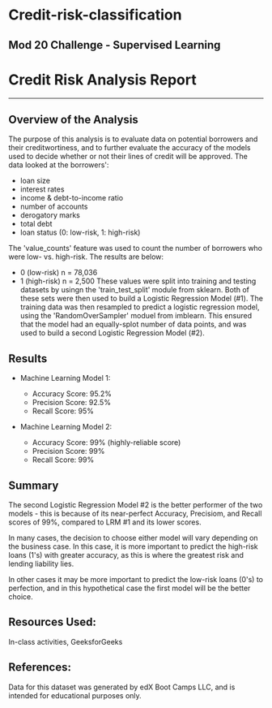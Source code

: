 # Credit-risk-classification
Mod 20 Challenge - Supervised Learning
----


# Credit Risk Analysis Report
---

## Overview of the Analysis
The purpose of this analysis is to evaluate data on potential borrowers and their creditwortiness, and to further evaluate the accuracy of the models used to decide whether or not their lines of credit will be approved. The data looked at the borrowers': 
* loan size
* interest rates
* income & debt-to-income ratio
* number of accounts
* derogatory marks
* total debt
* loan status (0: low-risk, 1: high-risk)

The 'value_counts' feature was used to count the number of borrowers who were low- vs. high-risk. The results are below:
* 0 (low-risk) n = 78,036
* 1 (high-risk) n = 2,500
These values were split into training and testing datasets by usingn the 'train_test_split' module from sklearn. Both of these sets were then used to build a Logistic Regression Model (#1).
The training data was then resampled to predict a logistic regression model, using the 'RandomOverSampler' moduel from imblearn. This ensured that the model had an equally-splot number of data points, and was used to build a second Logistic Regression Model (#2).


## Results

* Machine Learning Model 1:
  * Accuracy Score: 95.2%
  * Precision Score: 92.5% 
  * Recall Score: 95%


* Machine Learning Model 2:
  * Accuracy Score: 99% (highly-reliable score)
  * Precision Score: 99%
  * Recall Score: 99%


## Summary

The second Logistic Regression Model #2 is the better performer of the two models - this is because of its near-perfect Accuracy, Precisiom, and Recall scores of 99%, compared to LRM #1 and its lower scores.

In many cases, the decision to choose either model will vary depending on the business case. In this case, it is more important to predict the high-risk loans (1's) with greater accuracy, as this is where the greatest risk and lending liability lies.

In other cases it may be more important to predict the low-risk loans (0's) to perfection, and in this hypothetical case the first model will be the better choice.


## Resources Used:
In-class activities, GeeksforGeeks

## References: 
Data for this dataset was generated by edX Boot Camps LLC, and is intended for educational purposes only.